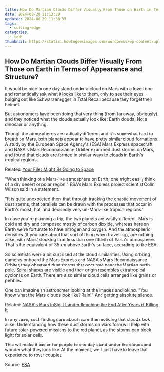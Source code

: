 ```yaml
---
title: How Do Martian Clouds Differ Visually From Those on Earth in Terms of Appearance and Structure?
date: 2024-08-28 11:13:39
updated: 2024-08-29 11:38:33
tags:
  - cutting-edge
categories:
  - tech
thumbnail: https://static1.howtogeekimages.com/wordpress/wp-content/uploads/2022/11/imageedit_1_3283043736.jpg
---
```


## How Do Martian Clouds Differ Visually From Those on Earth in Terms of Appearance and Structure?

It would be nice to one day stand under a cloud on Mars with a loved one and romantically ask what it looks like to them, only to see their eyes bulging out like Schwarzenegger in Total Recall because they forget their helmet.

 But astronomers have been doing that very thing (from far away, obviously), and they noticed what the clouds actually look like: Earth clouds. Not a dinosaur or anything.

 Though the atmospheres are radically different and it's somewhat hard to breath on Mars, both planets appear to have pretty similar cloud formations. A study by the European Space Agency's (ESA) Mars Express spacecraft and NASA's Mars Reconnaissance Orbiter examined dust storms on Mars, and found that clouds are formed in similar ways to clouds in Earth's tropical regions.

Related: [Your Files Might Be Going to Space](https://win11-tips.techidaily.com/navigating-your-hardware-space-w10-and-w11-insights/) 

 "When thinking of a Mars-like atmosphere on Earth, one might easily think of a dry desert or polar region," ESA's Mars Express project scientist Colin Wilson said in a statement.

 "It is quite unexpected then, that through tracking the chaotic movement of dust storms, that parallels can be drawn with the processes that occur in Earth's moist, hot, and decidedly very un-Mars-like tropical regions."

 In case you're planning a trip, the two planets are vastly different. Mars is cold and dry and composed mostly of carbon dioxide, whereas here on Earth we're fortunate to have nitrogen and oxygen. And the atmospheric densities (if you care about that sort of thing when travelling), are nothing alike, with Mars' clocking in at less than one fiftieth of Earth's atmosphere. That's the equivalent of 35 km above Earth's surface, according to the ESA.

 So scientists were a bit surprised at the cloud similarities. Using orbiting cameras onboard the Mars Express and NASA's Mars Reconnaissance Orbiter, they observed dust storms that occurred near the Martian north pole. Spiral shapes are visible and their origin resembles extratropical cyclones on Earth. There are also similar cloud cells arranged like grains or pebbles.

 One can imagine an astronomer looking at the images and joking, "You know what the Mars clouds look like? Rain!" And getting absolute silence.

Related: [NASA's Mars InSight Lander Reaching the End After Years of Killing It](https://extra-information.techidaily.com/breaking-down-the-animation-process-a-movie-maker-approach-for-2024/) 

 In any case, such findings are about more than noticing that clouds look alike. Understanding how these dust storms on Mars form will help with future solar-powered missions to the red planet, as the storms can block light for solar cells.

 This will make it easier for people to one day stand under the clouds and wonder what they look like. At the moment, we'll just have to leave that experience to rover couples.

 Source: [ESA](https://www.esa.int/Science%5FExploration/Space%5FScience/Mars%5FExpress/Martian%5Fdust%5Fstorms%5Fchurn%5Fup%5FEarth-like%5Fclouds)

<ins class="adsbygoogle"
     style="display:block"
     data-ad-format="autorelaxed"
     data-ad-client="ca-pub-7571918770474297"
     data-ad-slot="1223367746"></ins>



<ins class="adsbygoogle"
     style="display:block"
     data-ad-client="ca-pub-7571918770474297"
     data-ad-slot="8358498916"
     data-ad-format="auto"
     data-full-width-responsive="true"></ins>

